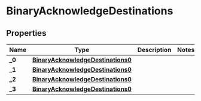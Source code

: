 

# BinaryAcknowledgeDestinations


## Properties

| Name | Type | Description | Notes |
|------------ | ------------- | ------------- | -------------|
|**_0** | [**BinaryAcknowledgeDestinations0**](BinaryAcknowledgeDestinations0.md) |  |  |
|**_1** | [**BinaryAcknowledgeDestinations0**](BinaryAcknowledgeDestinations0.md) |  |  |
|**_2** | [**BinaryAcknowledgeDestinations0**](BinaryAcknowledgeDestinations0.md) |  |  |
|**_3** | [**BinaryAcknowledgeDestinations0**](BinaryAcknowledgeDestinations0.md) |  |  |



